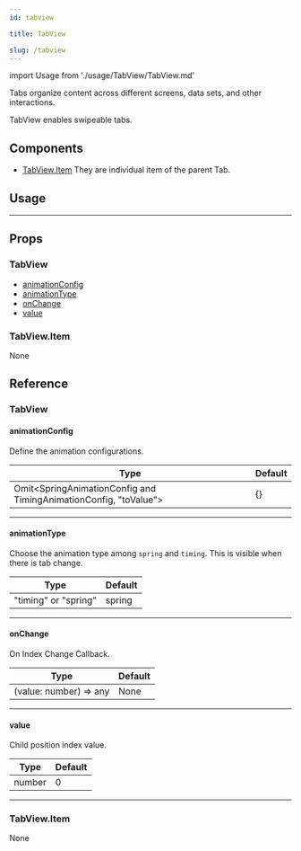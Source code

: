 ```yaml
---
id: tabview

title: TabView

slug: /tabview
---
```


import Usage from './usage/TabView/TabView.md'

Tabs organize content across different screens, data sets, and other interactions.

TabView enables swipeable tabs.

## Components

- [TabView.Item](#TabView.Item)
  They are individual item of the parent Tab.

## Usage

<Usage />

---

## Props

### TabView

- [animationConfig](#animationconfig)
- [animationType](#animationtype)
- [onChange](#onchange)
- [value](#value)

### TabView.Item

None

## Reference

### TabView

#### animationConfig

Define the animation configurations.

| Type                                                             | Default |
| ---------------------------------------------------------------- | ------- |
| Omit<SpringAnimationConfig and TimingAnimationConfig, "toValue"> | {}      |

---

#### animationType

Choose the animation type among `spring` and `timing`. This is visible when there is tab change.

| Type                 | Default |
| -------------------- | ------- |
| "timing" or "spring" | spring  |

---

#### onChange

On Index Change Callback.

| Type                   | Default |
| ---------------------- | ------- |
| (value: number) => any | None    |

---

#### value

Child position index value.

| Type   | Default |
| ------ | ------- |
| number | 0       |

---

### TabView.Item

None
